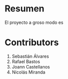 
# Resumen

El proyecto a groso modo es 

# Contributors

1) Sebastián Álvares
2) Rafael Bastos
3) Joann Castellanos
4) Nicolás Miranda
